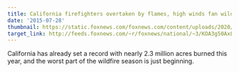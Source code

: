 ```yaml
---
title: California firefighters overtaken by flames, high winds fan wildfires throughout the Northwest
date: '2015-07-28'
thumbnail: https://static.foxnews.com/foxnews.com/content/uploads/2020/09/wildfire-ap5.jpg
target_link: http://feeds.foxnews.com/~r/foxnews/national/~3/KOA3g50AxLU/firefighters-overtaken-by-flames-in-california-mountains
---
```

California has already set a record with nearly 2.3 million acres burned this year, and the worst part of the wildfire season is just beginning.<img src="http://feeds.feedburner.com/~r/foxnews/national/~4/KOA3g50AxLU" height="1" width="1" alt=""/> 